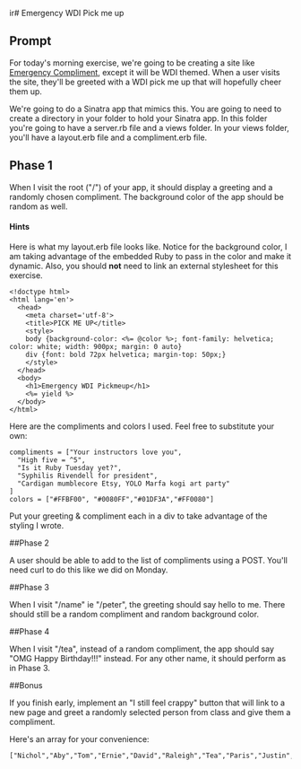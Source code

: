 ir# Emergency WDI Pick me up


## Prompt
For today's morning exercise, we're going to be creating a site like [Emergency Compliment](http://emergencycompliment.com/), except it will be WDI themed. When a user visits the site, they'll be greeted with a WDI pick me up that will hopefully cheer them up.

We're going to do a Sinatra app that mimics this. You are going to need to create a directory in your folder to hold your Sinatra app. In this folder you're going to have a server.rb file and a views folder. In your views folder, you'll have a layout.erb file and a compliment.erb file.


## Phase 1
When I visit the root ("/") of your app, it should display a greeting and a randomly chosen compliment. The background color of the app should be random as well.

#### Hints

Here is what my layout.erb file looks like. Notice for the background color, I am taking advantage of the embedded Ruby to pass in the color and make it dynamic. Also, you should __not__ need to link an external stylesheet for this exercise.

```
<!doctype html>
<html lang='en'>
  <head>
    <meta charset='utf-8'>
    <title>PICK ME UP</title>
    <style>
    body {background-color: <%= @color %>; font-family: helvetica; color: white; width: 900px; margin: 0 auto}
    div {font: bold 72px helvetica; margin-top: 50px;}
    </style>
  </head>
  <body>
    <h1>Emergency WDI Pickmeup</h1>
    <%= yield %>
  </body>
</html>
```

Here are the compliments and colors I used. Feel free to substitute your own:

```
compliments = ["Your instructors love you",
  "High five = ^5",
  "Is it Ruby Tuesday yet?",
  "Syphilis Rivendell for president",
  "Cardigan mumblecore Etsy, YOLO Marfa kogi art party"
]
colors = ["#FFBF00", "#0080FF","#01DF3A","#FF0080"]
```

Put your greeting & compliment each in a div to take advantage of the styling I wrote.

##Phase 2

A user should be able to add to the list of compliments using a POST. You'll need curl to do this like we did on Monday.

##Phase 3

When I visit "/name" ie "/peter", the greeting should say hello to me. There should still be a random compliment and random background color.

##Phase 4

When I visit "/tea", instead of a random compliment, the app should say "OMG Happy Birthday!!!" instead. For any other name, it should perform as in Phase 3.

##Bonus

If you finish early, implement an "I still feel crappy" button that will link to a new page and greet a randomly selected person from class and give them a compliment.

Here's an array for your convenience:

```
["Nichol","Aby","Tom","Ernie","David","Raleigh","Tea","Paris","Justin","Davis","Julie","Sal","Britt","Maria","Mihran","Ann","Erica","Marco","Brad","McKenneth","Russell","Arun","Kevin","Jeff","PJ","Peter"]
```
